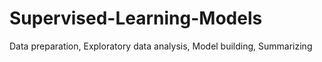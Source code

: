 # Supervised-Learning-Models
Data preparation, Exploratory data analysis, Model building, Summarizing
